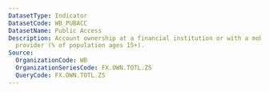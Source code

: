 ```yaml
---
DatasetType: Indicator
DatasetCode: WB_PUBACC
DatasetName: Public Access
Description: Account ownership at a financial institution or with a mobile-money-service
  provider (% of population ages 15+).
Source:
  OrganizationCode: WB
  OrganizationSeriesCode: FX.OWN.TOTL.ZS
  QueryCode: FX.OWN.TOTL.ZS
---
```


